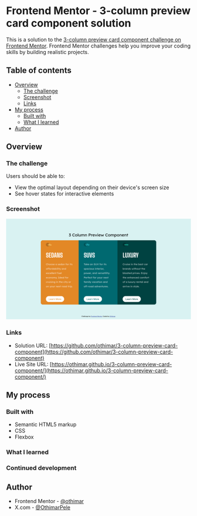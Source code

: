# Frontend Mentor - 3-column preview card component solution

This is a solution to the [3-column preview card component challenge on Frontend Mentor](https://www.frontendmentor.io/challenges/3column-preview-card-component-pH92eAR2-). Frontend Mentor challenges help you improve your coding skills by building realistic projects. 

## Table of contents

- [Overview](#overview)
  - [The challenge](#the-challenge)
  - [Screenshot](#screenshot)
  - [Links](#links)
- [My process](#my-process)
  - [Built with](#built-with)
  - [What I learned](#what-i-learned)
- [Author](#author)


## Overview

### The challenge

Users should be able to:

- View the optimal layout depending on their device's screen size
- See hover states for interactive elements

### Screenshot

![](./screenshot.png)

### Links

- Solution URL: [https://github.com/othimar/3-column-preview-card-component](https://github.com/othimar/3-column-preview-card-component)
- Live Site URL: [https://othimar.github.io/3-column-preview-card-component/](https://othimar.github.io/3-column-preview-card-component/)

## My process

### Built with

- Semantic HTML5 markup
- CSS
- Flexbox


### What I learned


### Continued development

## Author

- Frontend Mentor - [@othimar](https://www.frontendmentor.io/profile/othimar)
- X.com - [@OthimarPele](https://x.com/OthimarPele)

